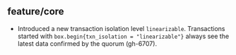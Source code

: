 ## feature/core

* Introduced a new transaction isolation level `linearizable`. Transactions
  started with `box.begin{txn_isolation = "linearizable"}` always see the latest
  data confirmed by the quorum (gh-6707).
